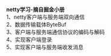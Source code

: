 **netty学习-摘自掘金小册**   
1、netty客户端与服务端双向通信  
2、数据传输载体ByteBuf  
3、客户端与服务端通信协议的编码与解码   
4、实现客户端登录  
5、实现客户端与服务端收发消息  
